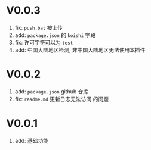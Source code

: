 # V0.0.3
1. fix: `push.bat` 被上传
2. add: `package.json` 的 `koishi` 字段
3. fix: 许可字符可以为 `test`
4. add: 中国大陆地区检测, 非中国大陆地区无法使用本插件

# V0.0.2
1. add: `package.json` github 仓库
2. fix: `readme.md` 更新日志无法访问 的问题


# V0.0.1
1. add: 基础功能
